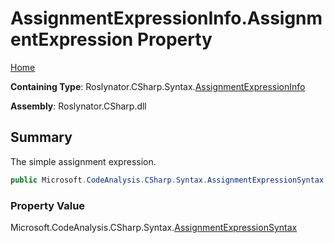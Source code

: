 # AssignmentExpressionInfo\.AssignmentExpression Property

[Home](../../../../../README.md)

**Containing Type**: Roslynator\.CSharp\.Syntax\.[AssignmentExpressionInfo](../README.md)

**Assembly**: Roslynator\.CSharp\.dll

## Summary

The simple assignment expression\.

```csharp
public Microsoft.CodeAnalysis.CSharp.Syntax.AssignmentExpressionSyntax AssignmentExpression { get; }
```

### Property Value

Microsoft\.CodeAnalysis\.CSharp\.Syntax\.[AssignmentExpressionSyntax](https://docs.microsoft.com/en-us/dotnet/api/microsoft.codeanalysis.csharp.syntax.assignmentexpressionsyntax)


